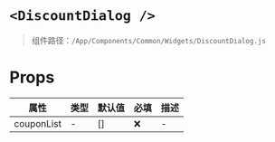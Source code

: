 # `<DiscountDialog />`

> 组件路径：`/App/Components/Common/Widgets/DiscountDialog.js`

# Props

| 属性       | 类型 | 默认值 | 必填 | 描述 |
| ---------- | ---- | ------ | ---- | ---- |
| couponList | -    | []     | ❌   | -    |
